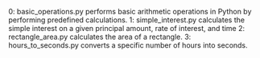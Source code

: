0: basic_operations.py  performs basic arithmetic operations in Python by performing predefined calculations.
1: simple_interest.py calculates the simple interest on a given principal amount, rate of interest, and time
2: rectangle_area.py calculates the area of a rectangle.
3: hours_to_seconds.py converts a specific number of hours into seconds. 


